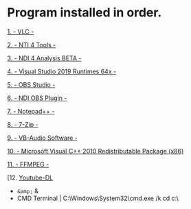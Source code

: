 # Program installed in order.


[1. - VLC -](https://get.videolan.org/vlc/3.0.12/win64/vlc-3.0.12-win64.exe)

[2. - NTI 4 Tools -](https://downloads.ndi.tv/Tools/NDI%204%20Tools.exe)

[3. - NDI 4 Analysis BETA -](https://downloads.ndi.tv/Tools/NDI%204%20Analysis%20BETA.exe)

[4. - Visual Studio 2019 Runtimes 64x -](https://cdn-fastly.obsproject.com/downloads/VC_redist.x64.exe)

[5. - OBS Studio -](https://cdn-fastly.obsproject.com/downloads/OBS-Studio-26.1.1-Full-Installer-x64.exe)

[6. - NDI OBS Plugin -](https://github.com/Palakis/obs-ndi/releases/download/4.9.1/obs-ndi-4.9.0-Windows-Installer.exe)

[7. - Notepad++ -](https://github.com/notepad-plus-plus/notepad-plus-plus/releases/download/v7.9.2/npp.7.9.2.Installer.x64.exe)

[8. - 7-Zip -](https://www.7-zip.org/a/7z1900-x64.exe)

[9. - VB-Audio Software -](https://download.vb-audio.com/Download_CABLE/VBCABLE_Driver_Pack43.zip)

[10. - Microsoft Visual C++ 2010 Redistributable Package (x86)](https://www.microsoft.com/en-US/download/confirmation.aspx?id=5555)

[11. - FFMPEG -](https://www.gyan.dev/ffmpeg/builds/ffmpeg-release-essentials.7z)

[12. [Youtube-DL ](https://yt-dl.org/downloads/2021.01.24.1/youtube-dl.exe)

- `&amp;` &amp; 
- CMD Terminal   |   C:\Windows\System32\cmd.exe /k cd c:\



